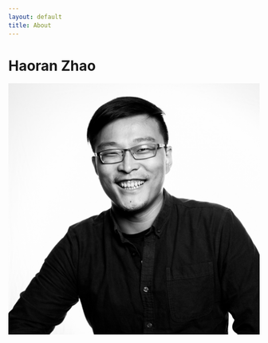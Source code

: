 ```yaml
---
layout: default
title: About
---
```

# Haoran Zhao
![Image of me](https://github.com/haoranzz/haoranzz.github.io/blob/master/_includes/oath_haoranzhao.jpg)
